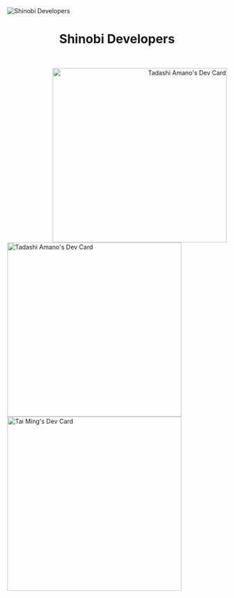 <img src="https://user-images.githubusercontent.com/92864027/161680109-6e9d5ac2-b80d-47fb-ab62-85aa678cb8d8.jpg" alt="Shinobi Developers"/>
<h1 align="center">Shinobi Developers</h1>
<br>
<div>
<a href="https://app.daily.dev/Shinobi8894" align="right"><img align="right" src="https://api.daily.dev/devcards/cd5aaacc9d37450283741dcb3308ca57.png?r=9au" width="400" alt="Tadashi Amano's Dev Card"/></a>

<a href="https://app.daily.dev/superninja0119" align="left"><img align="left" src="https://api.daily.dev/devcards/95faa0a7b9b9486a8466fc7ac7d17093.png?r=v1u" width="400" alt="Tadashi Amano's Dev Card"/></a>
</div>
<br>
<br>
<br>
<br>
<br>
<br><br>
<br>
<br>
<br>
<br>
<br>
<br>
<br>
<br>
<br>
<br>
<br>
<br>
<br>
<br>
<br>
<br>
<br>
<br>
<br>
<br>
<div>  
<a href="https://app.daily.dev/Piranha20103" align="left"><img align="left" src="https://api.daily.dev/devcards/8350418c0c0a4e5192805bab5afe841f.png?r=j0p" width="400" alt="Tai Ming's Dev Card"/></a>
</div>
